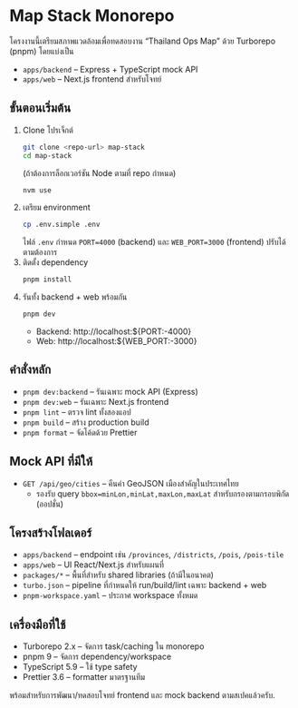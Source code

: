 # Map Stack Monorepo

โครงงานนี้เตรียมสภาพแวดล้อมเพื่อทดสอบงาน “Thailand Ops Map” ด้วย Turborepo (pnpm) โดยแบ่งเป็น

- `apps/backend` – Express + TypeScript mock API
- `apps/web` – Next.js frontend สำหรับโจทย์

## ขั้นตอนเริ่มต้น

1. Clone โปรเจ็กต์  
   ```sh
   git clone <repo-url> map-stack
   cd map-stack
   ```
   (ถ้าต้องการล็อกเวอร์ชัน Node ตามที่ repo กำหนด)  
   ```sh
   nvm use
   ```
2. เตรียม environment  
   ```sh
   cp .env.simple .env
   ```
   ไฟล์ `.env` กำหนด `PORT=4000` (backend) และ `WEB_PORT=3000` (frontend) ปรับได้ตามต้องการ
3. ติดตั้ง dependency  
   ```sh
   pnpm install
   ```
4. รันทั้ง backend + web พร้อมกัน  
   ```sh
   pnpm dev
   ```
   - Backend: http://localhost:${PORT:-4000}  
   - Web: http://localhost:${WEB_PORT:-3000}

## คำสั่งหลัก

- `pnpm dev:backend` – รันเฉพาะ mock API (Express)
- `pnpm dev:web` – รันเฉพาะ Next.js frontend
- `pnpm lint` – ตรวจ lint ทั้งสองแอป
- `pnpm build` – สร้าง production build
- `pnpm format` – จัดโค้ดด้วย Prettier

## Mock API ที่มีให้

- `GET /api/geo/cities` – คืนค่า GeoJSON เมืองสำคัญในประเทศไทย
  - รองรับ query `bbox=minLon,minLat,maxLon,maxLat` สำหรับกรองตามกรอบพิกัด (ออปชั่น)

## โครงสร้างโฟลเดอร์

- `apps/backend` – endpoint เช่น `/provinces`, `/districts`, `/pois`, `/pois-tile`
- `apps/web` – UI React/Next.js สำหรับแผนที่
- `packages/*` – พื้นที่สำหรับ shared libraries (ถ้ามีในอนาคต)
- `turbo.json` – pipeline ที่กำหนดให้ run/build/lint เฉพาะ backend + web
- `pnpm-workspace.yaml` – ประกาศ workspace ทั้งหมด

## เครื่องมือที่ใช้

- Turborepo 2.x – จัดการ task/caching ใน monorepo
- pnpm 9 – จัดการ dependency/workspace
- TypeScript 5.9 – ใช้ type safety
- Prettier 3.6 – formatter มาตรฐานทีม

พร้อมสำหรับการพัฒนา/ทดสอบโจทย์ frontend และ mock backend ตามสเปคแล้วครับ.
